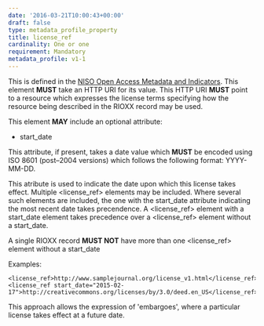 ```yaml
---
date: '2016-03-21T10:00:43+00:00'
draft: false
type: metadata_profile_property
title: license_ref
cardinality: One or one
requirement: Mandatory
metadata_profile: v1-1
---
```

This is defined in the [NISO Open Access Metadata and Indicators](http://www.niso.org/workrooms/oami/). This element **MUST** take an HTTP URI for its value. This HTTP URI **MUST** point to a resource which expresses the license terms specifying how the resource being described in the RIOXX record may be used.

This element **MAY** include an optional attribute:

* start_date

This attribute, if present, takes a date value which **MUST** be encoded using ISO 8601 (post&#8211;2004 versions) which follows the following format: YYYY-MM-DD.

This atribute is used to indicate the date upon which this license takes effect. Multiple <license_ref> elements may be included. Where several such elements are included, the one with the start_date attribute indicating the most recent date takes precendence.
A <license_ref> element with a start_date element takes precedence over a <license_ref> element without a start_date.

A single RIOXX record **MUST NOT** have more than one <license_ref> element without a start_date

Examples:

    <license_ref>http://www.samplejournal.org/license_v1.html</license_ref>
    <license_ref start_date="2015-02-17">http://creativecommons.org/licenses/by/3.0/deed.en_US</license_ref>

This approach allows the expression of 'embargoes', where a particular license takes effect at a future date.
